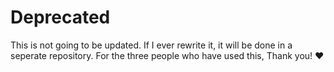 # Deprecated
This is not going to be updated.
If I ever rewrite it, it will be done in a seperate repository.
For the three people who have used this, Thank you! ♥️
<!--
<div align="center">
  <img height=256 width=256 src="./img/alien-icon.svg" alt="Alien Logo">
</div>

# Alien Update
is a command for ubuntu and ubuntu based-distros that updates a lot of packages (and can install new ones.)

# Features:

##### Update
- updates ubuntu repositories
- upgrades ubuntu packages
- updates snap packages\*
- updates flatpak packages\*
- pip packages \*\*
- global npm packages \*\*
- npm itself \*\*
- antibody packages \*\*
- sheldon plugins \*\*
- atom packages \*\*

\*: planet will check if the program exists before running an update command for it.  
\*\*: planet will check if the program exists before running an update command for it and if the configuration for it is set to `true`.

##### Install new things 🤯
- if you add a package as an argument, it will install said package.
  - **Example:**
```bash
$ # This will install libwacom2
$ alien-update libwacom2
```
- if you add a PPA as a second argument, it will add said PPA (and run `apt update ` afterwards)
  - **Example:**
```bash
$ # This will add the elementary-os/stable PPA and install elementary-meta
$ alien-update elementary-meta ppa:elementary-os/stable
```
- if you wan't to only add a PPA and not install any other packages, then set `skp_` (for Skip) as the first argument.
  - **Example:**
```bash
$ # This will ONLY Add the elementary-os/stable PPA
$ alien-update skp_ ppa:elementary-os/stable
```

# Installation and Updating:
Paste the following in a terminal (if you wan't to update alien do the same thing):  
```bash
bash -c "$(curl https://raw.githubusercontent.com/ExtinctAxolotl/alien-update/main/src/remote-install.bash)"
```

# Configuration
The Standard Configuration file is in $HOME/.config/alien-config.bash  
Go there by typing `cd $HOME/.config` then `$EDITOR alien-config.bash`  

**The File itself:**
```bash
export ALIEN_UPDATE_PIP_PACKAGES=(value)
export ALIEN_UPDATE_GLOBAL_NPM_PACKAGES=(value)
export ALIEN_UPDATE_ANTIBODY_PACKAGES=(value)
export ALIEN_UPDATE_NPM=(value)
export ALIEN_UPDATE_SHELDON_PLUGINS=(value)
export ALIEN_UPDATE_APM_PACKGES=(value)
```
Currently there are ~~four~~ _six_ configuration options. (value) can be "true" or "false"
The Name should be pretty descriptive but heres a list:
- `ALIEN_UPDATE_PIP_PACKAGES` = if the value is true, all outdated pip packages will be updated. Else not.
- `ALIEN_UPDATE_ANTIBODY_PACKAGES` = if the value is true, all [antibody](https://github.com/getantibody/antibody) packages will be updated. Else not.
- `ALIEN_UPDATE_GLOBAL_NPM_PACKAGES` = if the value is true, all npm packages will be updated. Else not.
- `ALIEN_UPDATE_NPM` = if the value is true, npm will be update. Else not.
- `ALIEN_UPDATE_SHELDON_PLUGINS` = if the value is true, all [sheldon](https://github.com/rossmacarthur/sheldon) plugins will be updated. Else not.
- `ALIEN_UPDATE_APM_PACKGES` = if the value is true, all [atom](https://atom.io) packages will be updated, else not.

-->
